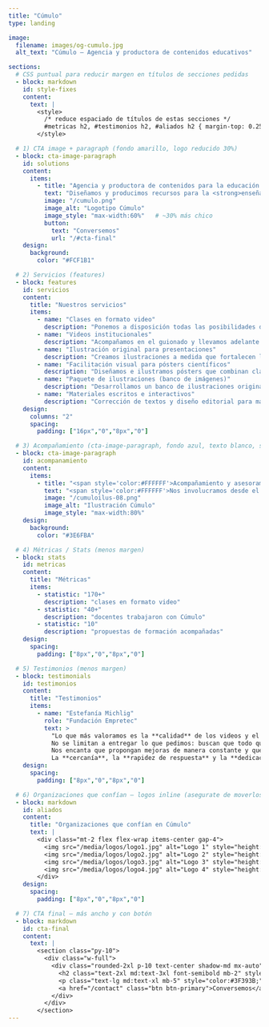 ```yaml
---
title: "Cúmulo"
type: landing

image:
  filename: images/og-cumulo.jpg
  alt_text: "Cúmulo — Agencia y productora de contenidos educativos"

sections:
  # CSS puntual para reducir margen en títulos de secciones pedidas
  - block: markdown
    id: style-fixes
    content:
      text: |
        <style>
          /* reduce espaciado de títulos de estas secciones */
          #metricas h2, #testimonios h2, #aliados h2 { margin-top: 0.25rem; margin-bottom: 0.25rem; }
        </style>

  # 1) CTA image + paragraph (fondo amarillo, logo reducido 30%)
  - block: cta-image-paragraph
    id: solutions
    content:
      items:
        - title: "Agencia y productora de contenidos para la educación y la ciencia"
          text: "Diseñamos y producimos recursos para la <strong>enseñanza y el aprendizaje</strong> en diversos formatos y plataformas. Acompañamos a <strong>docentes y organizaciones</strong> para fortalecer sus propuestas, elegir el formato adecuado para cada contenido, <strong>estructurar guiones</strong> de clases y crear materiales <strong>visuales, audiovisuales y escritos</strong> que acerquen sus iniciativas a las y los estudiantes."
          image: "/cumulo.png"
          image_alt: "Logotipo Cúmulo"
          image_style: "max-width:60%"   # ~30% más chico
          button:
            text: "Conversemos"
            url: "/#cta-final"
    design:
      background:
        color: "#FCF1B1"

  # 2) Servicios (features)
  - block: features
    id: servicios
    content:
      title: "Nuestros servicios"
      items:
        - name: "Clases en formato video"
          description: "Ponemos a disposición todas las posibilidades del lenguaje audiovisual para diseñar clases que transformen la experiencia de tus estudiantes."
        - name: "Videos institucionales"
          description: "Acompañamos en el guionado y llevamos adelante la producción y edición de videos para presentar tu organización."
        - name: "Ilustración original para presentaciones"
          description: "Creamos ilustraciones a medida que fortalecen la comunicación visual de tus presentaciones. Definimos objetivos y estilo junto al equipo."
        - name: "Facilitación visual para pósters científicos"
          description: "Diseñamos e ilustramos pósters que combinan claridad conceptual y coherencia visual. Organizamos la información y destacamos aportes clave."
        - name: "Paquete de ilustraciones (banco de imágenes)"
          description: "Desarrollamos un banco de ilustraciones originales adaptable a múltiples formatos. Definimos líneas estéticas y temáticas de tu proyecto."
        - name: "Materiales escritos e interactivos"
          description: "Corrección de textos y diseño editorial para materiales de lectura e interactivos."
    design:
      columns: "2"
      spacing:
        padding: ["16px","0","8px","0"]

  # 3) Acompañamiento (cta-image-paragraph, fondo azul, texto blanco, sin botón)
  - block: cta-image-paragraph
    id: acompanamiento
    content:
      items:
        - title: "<span style='color:#FFFFFF'>Acompañamiento y asesoramiento pedagógico</span>"
          text: "<span style='color:#FFFFFF'>Nos involucramos desde el <strong>inicio</strong>: ideación, lenguajes, formatos y experiencias de aprendizaje. ¿Qué conviene contar en <strong>video</strong> y qué en <strong>material escrito</strong>? ¿La propuesta combina materiales e <strong>instancias sincrónicas</strong>? ¿Cómo articularlas sin repetir contenidos? Co-diseñamos rutas claras para que cada pieza cumpla un rol y el conjunto tenga <strong>coherencia</strong>.</span>"
          image: "/cumuloilus-08.png"
          image_alt: "Ilustración Cúmulo"
          image_style: "max-width:80%"
    design:
      background:
        color: "#3E6FBA"

  # 4) Métricas / Stats (menos margen)
  - block: stats
    id: metricas
    content:
      title: "Métricas"
      items:
        - statistic: "170+"
          description: "clases en formato video"
        - statistic: "40+"
          description: "docentes trabajaron con Cúmulo"
        - statistic: "10"
          description: "propuestas de formación acompañadas"
    design:
      spacing:
        padding: ["8px","0","8px","0"]

  # 5) Testimonios (menos margen)
  - block: testimonials
    id: testimonios
    content:
      title: "Testimonios"
      items:
        - name: "Estefanía Michlig"
          role: "Fundación Empretec"
          text: >
            "Lo que más valoramos es la **calidad** de los videos y el enorme **compromiso** con el que trabajan.
            No se limitan a entregar lo que pedimos: buscan que todo quede **claro, atractivo y realmente útil** para el usuario.
            Nos encanta que propongan mejoras de manera constante y que se pongan manos a la obra para lograr un producto cada vez mejor.
            La **cercanía**, la **rapidez de respuesta** y la **dedicación** para asegurarse de que todo quede perfecto hacen que trabajar juntos sea siempre un gusto."
    design:
      spacing:
        padding: ["8px","0","8px","0"]

  # 6) Organizaciones que confían — logos inline (asegurate de moverlos a static/media/logos/)
  - block: markdown
    id: aliados
    content:
      title: "Organizaciones que confían en Cúmulo"
      text: |
        <div class="mt-2 flex flex-wrap items-center gap-4">
          <img src="/media/logos/logo1.jpg" alt="Logo 1" style="height:36px;width:auto" />
          <img src="/media/logos/logo2.jpg" alt="Logo 2" style="height:36px;width:auto" />
          <img src="/media/logos/logo3.jpg" alt="Logo 3" style="height:36px;width:auto" />
          <img src="/media/logos/logo4.jpg" alt="Logo 4" style="height:36px;width:auto" />
        </div>
    design:
      spacing:
        padding: ["8px","0","8px","0"]

  # 7) CTA final — más ancho y con botón
  - block: markdown
    id: cta-final
    content:
      text: |
        <section class="py-10">
          <div class="w-full">
            <div class="rounded-2xl p-10 text-center shadow-md mx-auto" style="max-width:1280px;background:#F4A26D;">
              <h2 class="text-2xl md:text-3xl font-semibold mb-2" style="color:#3F393B;">¿Arrancamos?</h2>
              <p class="text-lg md:text-xl mb-5" style="color:#3F393B;">Contanos tu idea y te ayudamos a convertirla en un recorrido claro para tus estudiantes.</p>
              <a href="/contact" class="btn btn-primary">Conversemos</a>
            </div>
          </div>
        </section>
---
```

